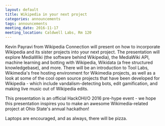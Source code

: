 ```yaml
---
layout: default
title: Wikipedia in your next project
categories: announcements
tags: announcements
meeting_date: 2016-11-17
meeting_location: Caldwell Labs, Rm 120
---
```



Kevin Payravi from Wikipedia Connection will present on how to incorporate Wikipedia and its sister projects into your next project. The presentation will explore MediaWiki (the software behind Wikipedia), the MediaWiki API, machine learning and botting with Wikipedia, Wikidata (a free structured knowledgebase), and more. There will be an introduction to Tool Labs, Wikimedia's free hosting environment for Wikimedia projects, as well as a look at some of the cool open source projects that have been developed for Wikipedia - which include vandalism-detecting bots, edit gamification, and making live music out of Wikipedia edits.

This presentation is an official HackOHI/O 2016 pre-hype event - we hope this presentation inspires you to make an awesome Wikimedia-related project at Ohio State's annual hackathon!

Laptops are encouraged, and as always, there will be pizza.

<!-- generated by _helpers/newPost.rb -->
